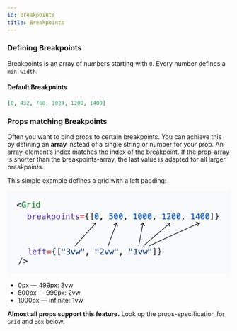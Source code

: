 ```yaml
---
id: breakpoints
title: Breakpoints
---
```


### Defining Breakpoints

Breakpoints is an array of numbers starting with `0`.
Every number defines a `min-width`.

#### Default Breakpoints
```json
[0, 432, 768, 1024, 1200, 1400]
```

### Props matching Breakpoints

Often you want to bind props to certain breakpoints.
You can achieve this by defining an **array** instead of a single string or number for your prop.
An array-element’s index matches the index of the breakpoint.
If the prop-array is shorter than the breakpoints-array, the last value is adapted for all larger breakpoints.

This simple example defines a grid with a left padding:

![Graphic to illustrate how the elements of an props-array match breakpoints.](/breakpoints.png)

- 0px — 499px: 3vw
- 500px — 999px: 2vw
- 1000px — infinite: 1vw

**Almost all props support this feature.**
Look up the props-specification for `Grid` and `Box` below.
